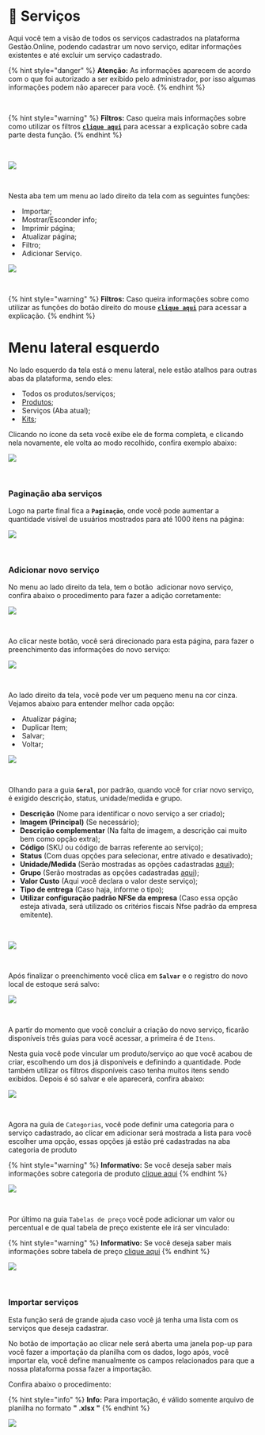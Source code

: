 # 🧰 Serviços

Aqui você tem a visão de todos os serviços cadastrados na plataforma Gestão.Online, podendo cadastrar um novo serviço, editar informações existentes e até excluir um serviço cadastrado.

{% hint style="danger" %}
**Atenção:** As informações aparecem de acordo com o que foi autorizado a ser exibido pelo administrador, por isso algumas informações podem não aparecer para você.
{% endhint %}

<br>

{% hint style="warning" %}
**Filtros:** Caso queira mais informações sobre como utilizar os filtros [**`clique aqui`**](/erp-v2/primeiro_acesso/filtros.md) para acessar a explicação sobre cada parte desta função.
{% endhint %}

<br>

![](/erp-v2/assets/modulos/servicos/aba_servicos.gif)

<br>

Nesta aba tem um menu ao lado direito da tela com as seguintes funções:

- <img src="/erp-v2/assets/icon_importar.png" alt="" data-size="line"> Importar;
- <img src="/erp-v2/assets/icon_exibir.png" alt="" data-size="line"> Mostrar/Esconder info;
- <img src="/erp-v2/assets/icon_imprimir.png" alt="" data-size="line"> Imprimir página;
- <img src="/erp-v2/assets/icon_atualizar.png" alt="" data-size="line"> Atualizar página;
- <img src="/erp-v2/assets/icon_filtro.png" alt="" data-size="line"> Filtro;
- <img src="/erp-v2/assets/icon_add.png" alt="" data-size="line"> Adicionar Serviço.

![](/erp-v2/assets/modulos/servicos/aba_servicos_menu.png)

<br>

{% hint style="warning" %}
**Filtros:** Caso queira informações sobre como utilizar as funções do botão direito do mouse [**`clique aqui`**](/erp-v2/primeiro_acesso/filtros.md) para acessar a explicação.
{% endhint %}

# Menu lateral esquerdo

No lado esquerdo da tela está o menu lateral, nele estão atalhos para outras abas da plataforma, sendo eles:

- <img src="/erp-v2/assets/modulos/icon_produtos_servicos.png" alt="" data-size="line"> Todos os produtos/serviços;
- <img src="/erp-v2/assets/modulos/icon_produto.png" alt="" data-size="line"> [Produtos](/erp-v2/modulos/produtos_servicos/produtos.md);
- <img src="/erp-v2/assets/modulos/icon_servicos.png" alt="" data-size="line"> Serviços (Aba atual);
- <img src="/erp-v2/assets/modulos/icon_kits.png" alt="" data-size="line"> [Kits](/erp-v2/modulos/produtos_servicos/kits.md);

Clicando no ícone da seta você exibe ele de forma completa, e clicando nela novamente, ele volta ao modo recolhido, confira exemplo abaixo: 

![](/erp-v2/assets/modulos/servicos/aba_servicos_menu_esquerdo.gif)

<br>

### Paginação aba serviços

Logo na parte final fica a **`Paginação`**, onde você pode aumentar a quantidade visível de usuários mostrados para até 1000 itens na página:

![](/erp-v2/assets/modulos/servicos/aba_servicos_paginacao.png)

<br>

### Adicionar novo serviço

No menu ao lado direito da tela, tem o botão <img src="/erp-v2/assets/icon_add.png" alt="" data-size="line"> adicionar novo serviço, confira abaixo o procedimento para fazer a adição corretamente:

![](/erp-v2/assets/modulos/servicos/aba_servicos_add.png)

<br>

Ao clicar neste botão, você será direcionado para esta página, para fazer o preenchimento das informações do novo serviço:

![](/erp-v2/assets/modulos/servicos/aba_servicos_add_inicio.png)

<br>

Ao lado direito da tela, você pode ver um pequeno menu na cor cinza. Vejamos abaixo para entender melhor cada opção:

- <img src="/erp-v2/assets/icon_atualizar.png" alt="" data-size="line"> Atualizar página;
- <img src="/erp-v2/assets/icon_duplicar.png" alt="" data-size="line"> Duplicar Item;
- <img src="/erp-v2/assets/icon_salvar.png" alt="" data-size="line"> Salvar;
- <img src="/erp-v2/assets/icon_voltar.png" alt="" data-size="line"> Voltar;

![](/erp-v2/assets/modulos/servicos/aba_servicos_add_menu.png)

<br>

Olhando para a guia **`Geral`**, por padrão, quando você for criar novo serviço, é exigido descrição, status, unidade/medida e grupo. 

- **Descrição** (Nome para identificar o novo serviço a ser criado);
- **Imagem (Principal)** (Se necessário);
- **Descrição complementar** (Na falta de imagem, a descrição cai muito bem como opção extra);
- **Código** (SKU ou código de barras referente ao serviço);
- **Status** (Com duas opções para selecionar, entre ativado e desativado);
- **Unidade/Medida** (Serão mostradas as opções cadastradas [aqui](/erp-v2/modulos/parametrizacoes/unidade_medida_produto_servico.md));
- **Grupo** (Serão mostradas as opções cadastradas [aqui](/erp-v2/modulos/produtos_servicos/grupo_produto.md));
- **Valor Custo** (Aqui você declara o valor deste serviço);
- **Tipo de entrega** (Caso haja, informe o tipo);
- **Utilizar configuração padrão NFSe da empresa** (Caso essa opção esteja ativada, será utilizado os critérios fiscais Nfse padrão da empresa emitente).

<br>

![](/erp-v2/assets/modulos/servicos/aba_servicos_add_servico_itens.png)

<br>

Após finalizar o preenchimento você clica em **`Salvar`** e o registro do novo local de estoque será salvo:

![](/erp-v2/assets/modulos/servicos/aba_servicos_add_servico_salvar.gif)

<br>

A partir do momento que você concluir a criação do novo serviço, ficarão disponíveis três guias para você acessar, a primeira é de `Itens`.

Nesta guia você pode vincular um produto/serviço ao que você acabou de criar, escolhendo um dos já disponíveis e definindo a quantidade. Pode também utilizar os filtros disponíveis caso tenha muitos itens sendo exibidos. Depois é só salvar e ele aparecerá, confira abaixo:

![](/erp-v2/assets/modulos/servicos/aba_servicos_add_servico_guia_itens.gif)

<br>

Agora na guia de `Categorias`, você pode definir uma categoria para o serviço cadastrado, ao clicar em adicionar será mostrada a lista para você escolher uma opção, essas opções já estão pré cadastradas na aba categoria de produto

{% hint style="warning" %}
**Informativo:** Se você deseja saber mais informações sobre categoria de produto [clique aqui](/erp-v2/modulos/produtos_servicos/categoria_produto.md)
{% endhint %}

![](/erp-v2/assets/modulos/servicos/aba_servicos_add_servico_guia_categoria.gif)

<br>

Por último na guia `Tabelas de preço`  você pode adicionar um valor ou percentual e de qual tabela de preço existente ele irá ser vinculado:

{% hint style="warning" %}
**Informativo:** Se você deseja saber mais informações sobre tabela de preço [clique aqui](/erp-v2/modulos/parametrizacoes/tabelas_precos.md)
{% endhint %}

![](/erp-v2/assets/modulos/servicos/aba_servicos_add_servico_guia_tabela_preco.gif)

<br>

### Importar serviços

Esta função será de grande ajuda caso você já tenha uma lista com os serviços que deseja cadastrar. 

No botão de importação ao clicar nele será aberta uma janela pop-up para você fazer a importação da planilha com os dados, logo após, você importar ela, você define manualmente os campos relacionados para que a nossa plataforma possa fazer a importação. 

Confira abaixo o procedimento:

{% hint style="info" %}
**Info:** Para importação, é válido somente arquivo de planilha no formato **" .xlsx "**
{% endhint %}

![](/erp-v2/assets/modulos/servicos/aba_servicos_importar.gif)